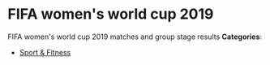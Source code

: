 # FIFA women's world cup 2019


FIFA women's world cup 2019 matches and group stage results
**Categories**:

- [Sport & Fitness](https://github/awesome-apis/awesome-apis#sport-and-fitness)




